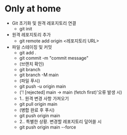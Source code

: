# Only at home
 - Git 초기화 및 원격 레포지토리 연결
   - git init
 - 원격 레포지토리 추가
   - git remote add origin <레포지토리 URL>
 - 파일 스테이징 및 커밋
   - git add .
   - git commit -m "commit message"
   - (브랜치 확인)
   - git branch
   - git branch -M main
   - (파일 푸시)
   - git push -u origin main
   - ('! [rejected] main -> main (fetch first)'오류 발생 시)
   - 1.. 원격 변경 사항 가져오기
   - git pull origin main
   - (병합 완료 후 푸시)
   - git push origin main
   - 2.. 특별한 상황. 변경할 레포지토리 덮어쓸 시
   - git push origin main --force
